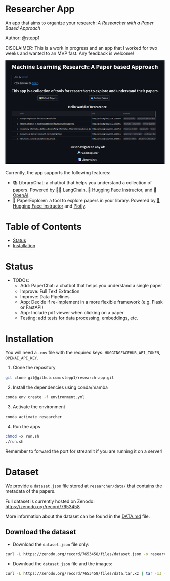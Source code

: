 # Researcher App
An app that aims to organize your research: *A Researcher with a Paper Based Approach*

Author: @stepp1

DISCLAIMER: This is a work in progress and an app that I worked for two weeks and wanted to an MVP fast. Any feedback is welcome!

<center> <img src="./app/assets/images/app.png" width="1000px"></img></center>

Currently, the app supports the following features:

* 📚 LibraryChat: a chatbot that helps you understand a collection of papers. Powered by [🦜️🔗 LangChain](https://github.com/hwchase17/langchain), 
[🤗 Hugging Face Instructor](https://huggingface.co/hkunlp/instructor-large), and [🤖 OpenAI](https://openai.com/).
* 🔎 PaperExplorer: a tool to explore papers in your library. Powered by [🤗 Hugging Face Instructor](https://huggingface.co/hkunlp/instructor-large) and [Plotly](https://plotly.com/).

# Table of Contents
- [Status](#status)
- [Installation](#installation)

# Status
* TODOs:
  - Add: PaperChat: a chatbot that helps you understand a single paper
  - Improve: Full Text Extraction
  - Improve: Data Pipelines
  - App: Decide if re-implement in a more flexible framework (e.g. Flask or FastAPI)
  - App: Include pdf viewer when clicking on a paper
  - Testing: add tests for data processing, embeddings, etc.

# Installation

You will need a `.env` file with the required keys: `HUGGINGFACEHUB_API_TOKEN`, `OPENAI_API_KEY`.

1. Clone the repository
```bash
git clone git@github.com:stepp1/research-app.git
``` 

2. Install the dependencies using conda/mamba
```bash
conda env create -f environment.yml
```

3. Activate the environment
```bash
conda activate researcher
```

4. Run the apps
```bash
chmod +x run.sh
./run.sh
```

Remember to forward the port for streamlit if you are running it on a server!

# Dataset

We provide a `dataset.json` file stored at `researcher/data/` that contains the metadata of the papers.

Full dataset is currently hosted on Zenodo: https://zenodo.org/record/7653458

More information about the dataset can be found in the [DATA.md](./DATA.md) file.

## Download the dataset

- Download the `dataset.json` file only:
```bash
curl -L https://zenodo.org/record/7653458/files/dataset.json -o researcher/data/dataset.json
``` 

- Download the `dataset.json` file and the images:
```bash
curl -L https://zenodo.org/record/7653458/files/data.tar.xz | tar -xJ -C researcher/data/
```
